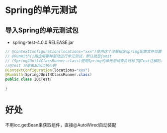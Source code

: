 # Spring的单元测试

## 导入Spring的单元测试包

- spring-test-4.0.0.RELEASE.jar

```JAVA
// @ContextConfiguration(locations="xxx")使用这个注解指定spring配置文件位置
// @RunWith()指定用哪种驱动进行单元测试，默认就是junit
// (SpringJUnit4ClassRunner.class)使用Spring的单元测试来执行标了@Test注解的测试方法  
//@Test 只是由JUnit执行的
@ContextConfiguration(locations="xxx")
@RunWith(SpringJUnit4ClassRunner.class)
public class IOCTest{
    
}
```

# 好处

不用ioc.getBean来获取组件，直接@AutoWired自动装配